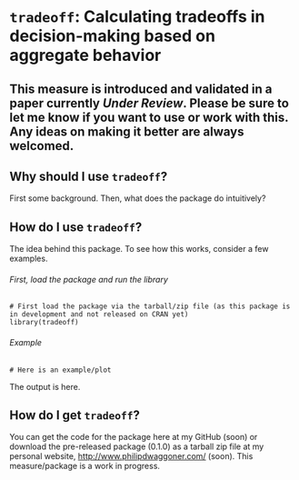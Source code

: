 # `tradeoff`: Calculating tradeoffs in decision-making based on aggregate behavior

## This measure is introduced and validated in a paper currently _Under Review_. Please be sure to let me know if you want to use or work with this. Any ideas on making it better are always welcomed.

## Why should I use `tradeoff`?

First some background. Then, what does the package do intuitively?

## How do I use `tradeoff`?

The idea behind this package. To see how this works, consider a few examples.

###### First, load the package and run the library

```{r }
# First load the package via the tarball/zip file (as this package is in development and not released on CRAN yet)
library(tradeoff)
```

###### Example

```{r }
# Here is an example/plot
```

The output is here.

## How do I get `tradeoff`?

You can get the code for the package here at my GitHub (soon) or download the pre-released package (0.1.0) as a tarball zip file at my personal website, <http://www.philipdwaggoner.com/> (soon). This measure/package is a work in progress.
